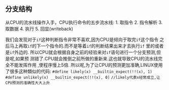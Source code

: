 ## 分支结构
从CPU的流水线操作入手，CPU执行命令的五步流水线:
    1. 取指令
    2. 指令解析
    3. 取数据
    4. 执行
    5. 回显(writeback)


我们会发现对于`if`这种判断指令非常不喜欢,因为CPU是倾向于取完`if`这个指令
之后马上再取`if`的下一个指令的.而不是等着`if`的判断结果出来才去执行`if`
里的或者是`if`外边的.
所以CPU就会根据自身之前的经验来对`if`语句进行一个分支预测,但是呢,如果预
测错了.CPU就会推倒之前所做的重新来.这也就导致CPU的流水线完全不能发挥作用
,使程序慢上5倍.
所以呢,为了让CPU的预测更加准确,LINUX使用了很多这种類似的代码:
    `#define likely(x) __builtin_expect(!!(x), 1)`
    `#define unlikely(x) __builtin_expect(!!(x), 0)`
    `//likely代表x经常成立,让CPU预测的准确性大大上升`

